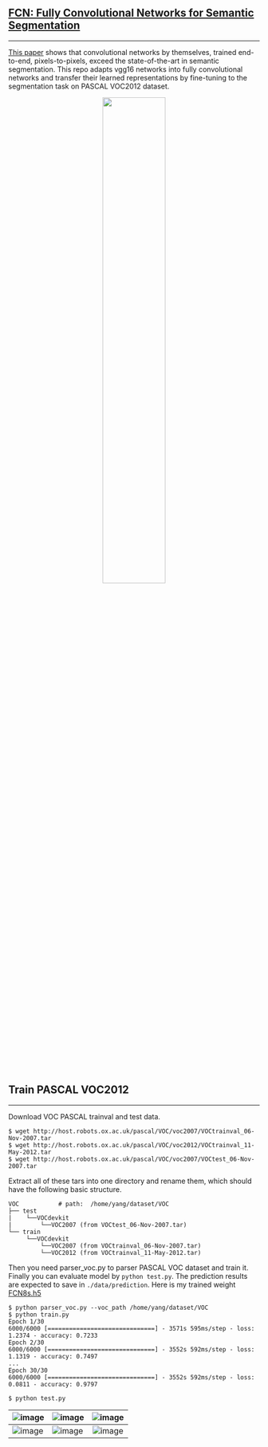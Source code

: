 ## [FCN: Fully Convolutional Networks for Semantic Segmentation](https://github.com/YunYang1994/cv-notebooks/blob/master/ai_algorithm/FCN.md)
--------------------
 [This paper](https://arxiv.org/abs/1411.4038) shows that convolutional networks by themselves, trained end-to-end, pixels-to-pixels, exceed the state-of-the-art in semantic segmentation. This repo adapts vgg16 networks into fully convolutional networks and transfer their learned representations by fine-tuning to the segmentation task on PASCAL VOC2012 dataset. 
 
<p align="center">
    <img width="50%" src="https://user-images.githubusercontent.com/30433053/67369222-33df5d80-f5ab-11e9-95d4-3d7813cfa0a8.png" style="max-width:50%;">
    </a>
</p>

## Train PASCAL VOC2012
--------------------
Download VOC PASCAL trainval and test data. 

```bashrc
$ wget http://host.robots.ox.ac.uk/pascal/VOC/voc2007/VOCtrainval_06-Nov-2007.tar
$ wget http://host.robots.ox.ac.uk/pascal/VOC/voc2012/VOCtrainval_11-May-2012.tar
$ wget http://host.robots.ox.ac.uk/pascal/VOC/voc2007/VOCtest_06-Nov-2007.tar
```
Extract all of these tars into one directory and rename them, which should have the following basic structure.

```bashrc
VOC           # path:  /home/yang/dataset/VOC
├── test
|    └──VOCdevkit
|        └──VOC2007 (from VOCtest_06-Nov-2007.tar)
└── train
     └──VOCdevkit
         └──VOC2007 (from VOCtrainval_06-Nov-2007.tar)
         └──VOC2012 (from VOCtrainval_11-May-2012.tar)
```
Then you need parser_voc.py to parser PASCAL VOC dataset and train it. Finally you can evaluate model by `python test.py`. The prediction results are expected to save in `./data/prediction`. Here is my trained weight [FCN8s.h5](https://pan.baidu.com/s/1EUQNBHZmS6w40y4A3n_TEg)

```bashrc
$ python parser_voc.py --voc_path /home/yang/dataset/VOC
$ python train.py
Epoch 1/30
6000/6000 [==============================] - 3571s 595ms/step - loss: 1.2374 - accuracy: 0.7233
Epoch 2/30
6000/6000 [==============================] - 3552s 592ms/step - loss: 1.1319 - accuracy: 0.7497
...
Epoch 30/30
6000/6000 [==============================] - 3552s 592ms/step - loss: 0.0811 - accuracy: 0.9797

$ python test.py
```

|![image](https://user-images.githubusercontent.com/30433053/66732790-d4d56680-ee8f-11e9-9120-07b0e8aa53d4.jpg)|![image](https://user-images.githubusercontent.com/30433053/66732791-d69f2a00-ee8f-11e9-9c5d-16cc84bc7e9e.jpg)|![image](https://user-images.githubusercontent.com/30433053/66732795-da32b100-ee8f-11e9-9d85-f0ddba7a3ab1.jpg)|
|---|---|:---:|
|![image](https://user-images.githubusercontent.com/30433053/66732799-dd2da180-ee8f-11e9-9025-3a3e0e94a20b.jpg)|![image](https://user-images.githubusercontent.com/30433053/66733895-aa85a800-ee93-11e9-8eae-405235aa8564.jpg)|![image](https://user-images.githubusercontent.com/30433053/66733897-ace80200-ee93-11e9-84e4-21f7d94d06eb.jpg)|



